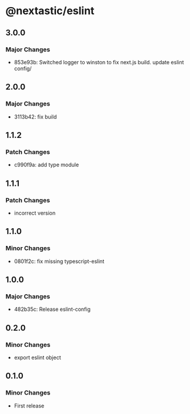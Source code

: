 # @nextastic/eslint

## 3.0.0

### Major Changes

- 853e93b: Switched logger to winston to fix next.js build. update eslint config/

## 2.0.0

### Major Changes

- 3113b42: fix build

## 1.1.2

### Patch Changes

- c990f9a: add type module

## 1.1.1

### Patch Changes

- incorrect version

## 1.1.0

### Minor Changes

- 0801f2c: fix missing typescript-eslint

## 1.0.0

### Major Changes

- 482b35c: Release eslint-config

## 0.2.0

### Minor Changes

- export eslint object

## 0.1.0

### Minor Changes

- First release
